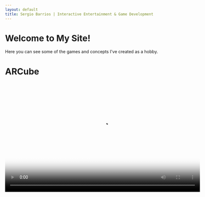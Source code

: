 ```yaml
---
layout: default
title: Sergio Barrios | Interactive Entertainment & Game Development
---
```


# Welcome to My Site!

Here you can see some of the games and concepts I've created as a hobby. 

# ARCube

<video width="640" height="360" controls poster="/assets/images/ARCubeVideoThumbnail.png">
  <source src="/assets/videos/ARCubeVidPresentation.mp4" type="video/mp4">
  Your browser does not support the video tag.
</video>

